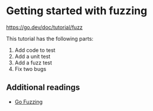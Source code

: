 # Getting started with fuzzing

https://go.dev/doc/tutorial/fuzz

This tutorial has the following parts:

1. Add code to test
2. Add a unit test
3. Add a fuzz test
4. Fix two bugs

## Additional readings

* [Go Fuzzing](https://go.dev/doc/security/fuzz)